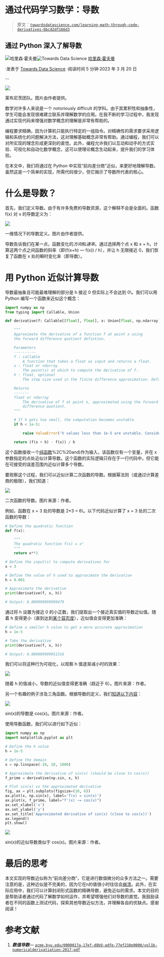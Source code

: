 # 通过代码学习数学：导数

> 原文：[`towardsdatascience.com/learning-math-through-code-derivatives-bbcd2df166d3`](https://towardsdatascience.com/learning-math-through-code-derivatives-bbcd2df166d3)

## 通过 Python 深入了解导数

[](https://harrisonfhoffman.medium.com/?source=post_page-----bbcd2df166d3--------------------------------)![哈里森·霍夫曼](https://harrisonfhoffman.medium.com/?source=post_page-----bbcd2df166d3--------------------------------)[](https://towardsdatascience.com/?source=post_page-----bbcd2df166d3--------------------------------)![Towards Data Science](https://towardsdatascience.com/?source=post_page-----bbcd2df166d3--------------------------------) [哈里森·霍夫曼](https://harrisonfhoffman.medium.com/?source=post_page-----bbcd2df166d3--------------------------------)

·发表于 [Towards Data Science](https://towardsdatascience.com/?source=post_page-----bbcd2df166d3--------------------------------) ·阅读时间 5 分钟·2023 年 3 月 20 日

--

![](img/c8e5f9d8443fa9c5a1bd237257397a82.png)

莱布尼茨团队。图片由作者提供。

数学对许多人来说是一个 notoriously difficult 的学科。由于其累积性和抽象性，学生可能会发现很难建立联系并理解数学的应用。在我不断的学习过程中，我发现通过实现代码来增强对数学概念的理解是非常有帮助的。

编程要求精确，因为计算机只能执行特定的一组指令。对精确性的需求要求采用逻辑和系统化的问题解决方法，这对理解基础概念非常有帮助。通过编程，我们可以对所实现的理念形成更深刻的直觉。此外，编程允许我们以互动和动手的方式实验、可视化和自动化数学概念，这可以使理论概念生动起来，提升我们的学习体验。

在本文中，我们将通过在 Python 中实现“前向差分商”近似，来更好地理解导数。虽然这是一个简单的实现，所需代码很少，但它揭示了导数所代表的核心。

# 什么是导数？

首先，我们定义导数。由于有许多免费的导数资源，这个解释不会是全面的。函数 f(x) 对 x 的导数定义为：

![](img/ef8ebfb5eb61371d186b6278ca09e135.png)

一维情况下的导数定义。图片由作者提供。

导数告诉我们在某一点，函数变化的*方向*和*速率*。通过选择两个点 x 和 x + h，计算这两个点之间函数的斜率（即(f(x+h) — f(x)) / h），并让 h 无限接近 0，我们恢复了函数在 x 处的瞬时变化率（即导数）。

# 用 Python 近似计算导数

导数最抽象且可能最难理解的部分是 h 接近 0 但实际上不会达到 0\。我们可以用 Python 编写一个函数来近似这个概念：

```py
import numpy as np
from typing import Callable, Union

def derivative(f: Callable[[float], float], x: Union[float, np.ndarray], h: float = 0.001) -> Union[float, np.ndarray]:

    """
    Approximate the derivative of a function f at point x using 
    the forward difference quotient defintion.

    Parameters
    ----------
    f : callable
        A function that takes a float as input and returns a float.
    x : float or ndarray
        The point(s) at which to compute the derivative of f.
    h : float, optional
        The step size used in the finite difference approximation. Default is 0.001.

    Returns
    -------
    float or ndarray
        The derivative of f at point x, approximated using the forward
        difference quotient.
    """

    # If h gets too small, the computation becomes unstable
    if h < 1e-5:

        raise ValueError('h values less than 1e-5 are unstable. Consider increasing h')

    return (f(x + h) - f(x)) / h
```

这个函数接收一个[纯函数](https://en.wikipedia.org/wiki/Pure_function#:~:text=In%20computer%20programming%2C%20a%20pure,arguments%20or%20input%20streams)%2C%20and)作为输入，该函数仅有一个变量，并在 x 参数指定的点处近似计算导数。这个函数的实际逻辑只存在于一行代码中，但它能在可接受的误差范围内近似计算多个导数。

要观察这个过程，我们可以近似计算二次函数的导数。根据幂法则（或通过计算差商的极限），我们知道：

![](img/741adf72fb3150c04e2949019c432f34.png)

二次函数的导数。图片来源：作者。

例如，函数在 x = 3 处的导数是 2*3 = 6\。以下代码近似计算了 x = 3 处的二次函数的导数：

```py
# Define the quadratic function
def f(x):

    """
    The quadratic function f(x) = x²
    """
    return x**2

# Define the input(s) to compute derivatives for
x = 3

# Define the value of h used to approximate the derivative
h = 0.001

# Approximate the derivative
print(derivative(f, x, h))

# Output: 6.000999999999479
```

通过将 h 设置为接近 0 的小正数，我们提取出一个接近真实值的导数近似值。随着 h 变得更小（直到达到[某个容忍度](https://acme.byu.edu/0000017a-17ef-d8b9-adfe-77ef210e0000/vol1b-numericalderivatiation-2017-pdf)），近似值会变得更加准确：

```py
# Define a smaller h value to get a more accurate approximation
h = 1e-5

# Take the derivative
print(derivative(f, x, h))

# Output: 6.000009999951316
```

我们可以将这种行为可视化，以观察 h 值逐渐减小时的效果：

![](img/093fc26d3d0ef32cf7ba07fe23c25682.png)

随着 h 的值减小，导数的近似值变得更准确（趋近于 6）。图片来源：作者。

另一个有趣的例子涉及三角函数。根据导数的定义，我们[知道以下内容](https://www.youtube.com/watch?v=HVvCbnrUxek)：

![](img/860edfc457250e1606013244a887a234.png)

sin(x)的导数是 cos(x)。图片来源：作者。

使用导数函数，我们可以进行如下近似：

```py
import numpy as np
import matplotlib.pyplot as plt

# Define the h value
h = 1e-5

# Define the domain
x = np.linspace(-10, 10, 1000)

# Approximate the derivative of sin(x) (should be close to cos(x))
f_prime = derivative(np.sin, x, h)

# Plot sin(x) vs the approximated derivative
fig, ax = plt.subplots(figsize=(10, 6))
ax.plot(x, np.sin(x), label='f(x) = sin(x)')
ax.plot(x, f_prime, label="f'(x) ~= cos(x)")
ax.set_xlabel('x')
ax.set_ylabel('y')
ax.set_title('Approximated derivative of sin(x) (close to cos(x))')
ax.legend()
plt.show()
```

![](img/128d33bfbf1785f902f978309f5a35f0.png)

sin(x)的近似导数类似于 cos(x)。图片来源：作者。

# 最后的思考

本文实现的导数近似称为“前向差分商”，它是进行数值微分的众多方法之一。需要注意的是，这种近似是不完美的，因为它在`h`的值很小时往往会[崩溃](https://acme.byu.edu/0000017a-17ef-d8b9-adfe-77ef210e0000/vol1b-numericalderivatiation-2017-pdf)。此外，在实际应用中，我们可以计算封闭形式函数的精确导数，避免近似的需求。本文的目的是帮助读者通过代码了解数学如何运作，并希望增强他们对导数的直觉。我鼓励读者在不同的函数上测试代码，探索其他导数近似方法，并理解各自的优缺点。感谢阅读！

# 参考文献

1.  ***数值导数***— [`acme.byu.edu/0000017a-17ef-d8b9-adfe-77ef210e0000/vol1b-numericalderivatiation-2017-pdf`](https://acme.byu.edu/0000017a-17ef-d8b9-adfe-77ef210e0000/vol1b-numericalderivatiation-2017-pdf)
